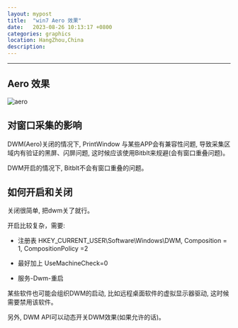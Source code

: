 ```yaml
---
layout: mypost
title:  "win7 Aero 效果"
date:   2023-08-26 10:13:17 +0800
categories: graphics
location: HangZhou,China
description:
---
```

---

## Aero 效果


![aero](aero.jpg)

## 对窗口采集的影响

DWM(Aero)关闭的情况下, PrintWindow 与某些APP会有兼容性问题, 导致采集区域内有验证的黑屏、闪屏问题, 这时候应该使用Bitblt来规避(会有窗口重叠问题)。

DWM开启的情况下, Bitblt不会有窗口重叠的问题。


## 如何开启和关闭

关闭很简单, 把dwm关了就行。

开启比较复杂，需要:

* 注册表 HKEY_CURRENT_USER\Software\Windows\DWM, Composition = 1, CompositionPolicy =2

* 最好加上 UseMachineCheck=0

* 服务-Dwm-重启


某些软件也可能会组织DWM的启动, 比如远程桌面软件的虚拟显示器驱动, 这时候需要禁用该软件。

另外, DWM API可以动态开关DWM效果(如果允许的话)。